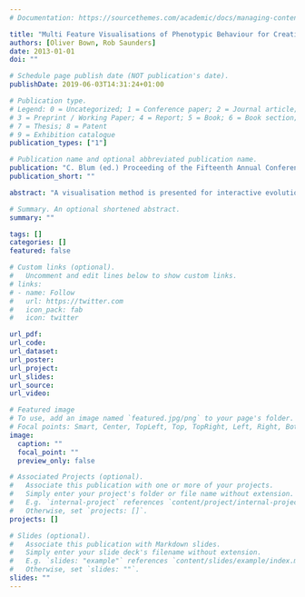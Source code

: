 ```yaml
---
# Documentation: https://sourcethemes.com/academic/docs/managing-content/

title: "Multi Feature Visualisations of Phenotypic Behaviour for Creative Interactive Evolution"
authors: [Oliver Bown, Rob Saunders]
date: 2013-01-01
doi: ""

# Schedule page publish date (NOT publication's date).
publishDate: 2019-06-03T14:31:24+01:00

# Publication type.
# Legend: 0 = Uncategorized; 1 = Conference paper; 2 = Journal article;
# 3 = Preprint / Working Paper; 4 = Report; 5 = Book; 6 = Book section;
# 7 = Thesis; 8 = Patent
# 9 = Exhibition catalogue
publication_types: ["1"]

# Publication name and optional abbreviated publication name.
publication: "C. Blum (ed.) Proceeding of the Fifteenth Annual Conference on Genetic and Evolutionary Computation Conference (GECCO), 6–10 July 2013, Amsterdam, Netherlands, pp. 49–50"
publication_short: ""

abstract: "A visualisation method is presented for interactive evolution of interactive software objects, in which multiple outputs of the system are used to construct a two-dimensional shape in a feature space. The method allows multiple phenotypes to be overlaid allowing for quick feedback on the different properties of phenotypes. The properties of the resulting visualisations are discussed."

# Summary. An optional shortened abstract.
summary: ""

tags: []
categories: []
featured: false

# Custom links (optional).
#   Uncomment and edit lines below to show custom links.
# links:
# - name: Follow
#   url: https://twitter.com
#   icon_pack: fab
#   icon: twitter

url_pdf:
url_code:
url_dataset:
url_poster:
url_project:
url_slides:
url_source:
url_video:

# Featured image
# To use, add an image named `featured.jpg/png` to your page's folder. 
# Focal points: Smart, Center, TopLeft, Top, TopRight, Left, Right, BottomLeft, Bottom, BottomRight.
image:
  caption: ""
  focal_point: ""
  preview_only: false

# Associated Projects (optional).
#   Associate this publication with one or more of your projects.
#   Simply enter your project's folder or file name without extension.
#   E.g. `internal-project` references `content/project/internal-project/index.md`.
#   Otherwise, set `projects: []`.
projects: []

# Slides (optional).
#   Associate this publication with Markdown slides.
#   Simply enter your slide deck's filename without extension.
#   E.g. `slides: "example"` references `content/slides/example/index.md`.
#   Otherwise, set `slides: ""`.
slides: ""
---
```


